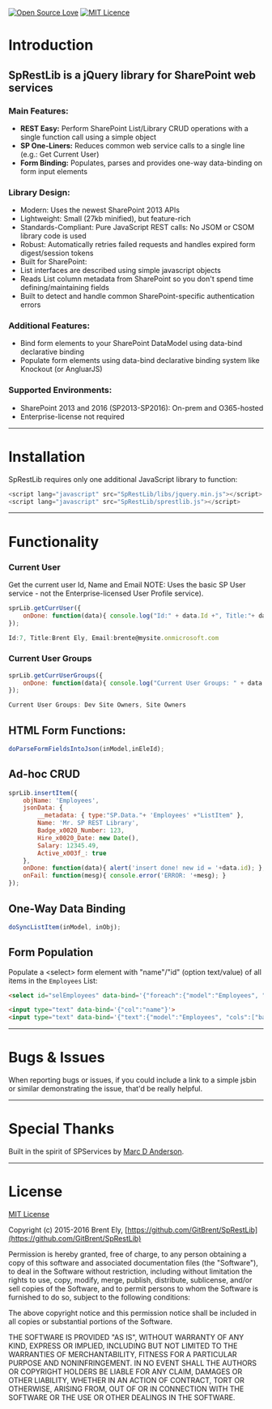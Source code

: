 [![Open Source Love](https://badges.frapsoft.com/os/v1/open-source.svg?v=103)](https://github.com/ellerbrock/open-source-badge/) [![MIT Licence](https://badges.frapsoft.com/os/mit/mit.svg?v=103)](https://opensource.org/licenses/mit-license.php)
# Introduction

## SpRestLib is a jQuery library for SharePoint web services

### Main Features:
* **REST Easy:** Perform SharePoint List/Library CRUD operations with a single function call using a simple object
* **SP One-Liners:** Reduces common web service calls to a single line (e.g.: Get Current User)
* **Form Binding:** Populates, parses and provides one-way data-binding on form input elements

### Library Design:
* Modern: Uses the newest SharePoint 2013 APIs
* Lightweight: Small (27kb minified), but feature-rich
* Standards-Compliant: Pure JavaScript REST calls: No JSOM or CSOM library code is used
* Robust: Automatically retries failed requests and handles expired form digest/session tokens
* Built for SharePoint:
 * List interfaces are described using simple javascript objects
 * Reads List column metadata from SharePoint so you don't spend time defining/maintaining fields
 * Built to detect and handle common SharePoint-specific authentication errors

### Additional Features:
* Bind form elements to your SharePoint DataModel using data-bind declarative binding
* Populate form elements using data-bind declarative binding system like Knockout (or AngluarJS)

### Supported Environments:
* SharePoint 2013 and 2016 (SP2013-SP2016): On-prem and O365-hosted
* Enterprise-license not required

**************************************************************************************************
# Installation
SpRestLib requires only one additional JavaScript library to function:
```javascript
<script lang="javascript" src="SpRestLib/libs/jquery.min.js"></script>
<script lang="javascript" src="SpRestLib/sprestlib.js"></script>
```

**************************************************************************************************
# Functionality

### Current User
Get the current user Id, Name and Email
NOTE: Uses the basic SP User service - not the Enterprise-licensed User Profile service).
```javascript
sprLib.getCurrUser({
	onDone: function(data){ console.log("Id:" + data.Id +", Title:"+ data.Title +", Email:"+ data.Email); }
});

Id:7, Title:Brent Ely, Email:brente@mysite.onmicrosoft.com
```

### Current User Groups
```javascript
sprLib.getCurrUserGroups({
	onDone: function(data){ console.log("Current User Groups: " + data.toString()); }
});

Current User Groups: Dev Site Owners, Site Owners
```



## HTML Form Functions:
```javascript
doParseFormFieldsIntoJson(inModel,inEleId);
```

## Ad-hoc CRUD
```javascript
sprLib.insertItem({
	objName: 'Employees',
	jsonData: {
		__metadata: { type:"SP.Data."+ 'Employees' +"ListItem" },
		Name: 'Mr. SP REST Library',
		Badge_x0020_Number: 123,
		Hire_x0020_Date: new Date(),
		Salary: 12345.49,
		Active_x003f_: true
	},
	onDone: function(data){ alert('insert done! new id = '+data.id); },
	onFail: function(mesg){ console.error('ERROR: '+mesg); }
});
```

## One-Way Data Binding
```javascript
doSyncListItem(inModel, inObj);
```

## Form Population
Populate a &lt;select&gt; form element with "name"/"id" (option text/value) of all items in the `Employees` List:
```html
<select id="selEmployees" data-bind='{"foreach":{"model":"Employees", "text":"name", "value":"id"}}'></select>
```
```html
<input type="text" data-bind='{"col":"name"}'>
<input type="text" data-bind='{"text":{"model":"Employees", "cols":["badgeNum"]}}'>
```




**************************************************************************************************
# Bugs & Issues

When reporting bugs or issues, if you could include a link to a simple jsbin or similar demonstrating the issue, that'd be really helpful.

**************************************************************************************************
# Special Thanks

Built in the spirit of SPServices by [Marc D Anderson](http://sympmarc.com/).

**************************************************************************************************
# License

[MIT License](http://opensource.org/licenses/MIT)

Copyright (c) 2015-2016 Brent Ely, [https://github.com/GitBrent/SpRestLib](https://github.com/GitBrent/SpRestLib)

Permission is hereby granted, free of charge, to any person obtaining a copy of this software and associated documentation files (the "Software"), to deal in the Software without restriction, including without limitation the rights to use, copy, modify, merge, publish, distribute, sublicense, and/or sell copies of the Software, and to permit persons to whom the Software is furnished to do so, subject to the following conditions:

The above copyright notice and this permission notice shall be included in all copies or substantial portions of the Software.

THE SOFTWARE IS PROVIDED "AS IS", WITHOUT WARRANTY OF ANY KIND, EXPRESS OR IMPLIED, INCLUDING BUT NOT LIMITED TO THE WARRANTIES OF MERCHANTABILITY, FITNESS FOR A PARTICULAR PURPOSE AND NONINFRINGEMENT. IN NO EVENT SHALL THE AUTHORS OR COPYRIGHT HOLDERS BE LIABLE FOR ANY CLAIM, DAMAGES OR OTHER LIABILITY, WHETHER IN AN ACTION OF CONTRACT, TORT OR OTHERWISE, ARISING FROM, OUT OF OR IN CONNECTION WITH THE SOFTWARE OR THE USE OR OTHER DEALINGS IN THE SOFTWARE.
